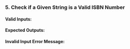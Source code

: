 ### **5. Check if a Given String is a Valid ISBN Number**

#### **Valid Inputs:**

#### **Expected Outputs:**

#### **Invalid Input Error Message:**
